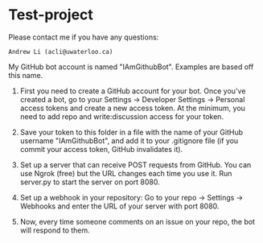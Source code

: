 # Test-project

Please contact me if you have any questions:

	Andrew Li (acli@uwaterloo.ca)

My GitHub bot account is named "IAmGithubBot". Examples are based off this name. 

1. First you need to create a GitHub account for your bot. Once you've created a bot, go to your Settings -> Developer Settings -> Personal	access tokens and create a new access token. At the minimum, you need to add repo and write:discussion access for your token. 

2. Save your token to this folder in a file with the name of your GitHub username "IAmGithubBot", and add it to your .gitignore file (if you commit your access token, GitHub invalidates it).

3. Set up a server that can receive POST requests from GitHub. You can use Ngrok (free) but the URL changes each time you use it. Run server.py to start the server on port 8080. 

4. Set up a webhook in your repository: Go to your repo -> Settings -> Webhooks and enter the URL of your server with port 8080. 

5. Now, every time someone comments on an issue on your repo, the bot will respond to them. 
